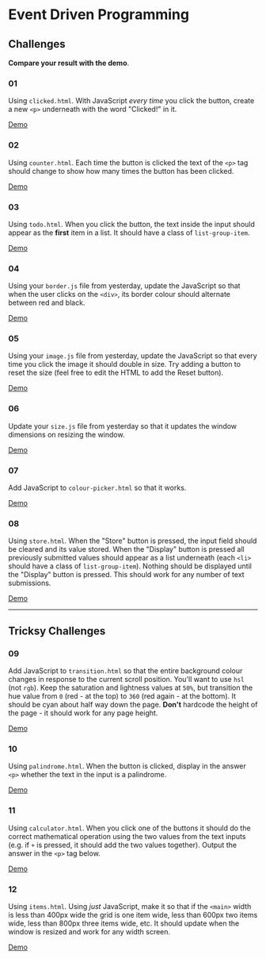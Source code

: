 # Event Driven Programming

## Challenges

**Compare your result with the demo**.

### 01

Using `clicked.html`. With JavaScript *every time* you click the button, create a new `<p>` underneath with the word "Clicked!" in it.

[Demo](https://htmlpreview.github.io/?https://github.com/develop-me/book-marks/blob/develop/week-04--dom/challenges/03/answers/clicked/clicked.html)

### 02

Using `counter.html`. Each time the button is clicked the text of the `<p>` tag should change to show how many times the button has been clicked.

[Demo](https://htmlpreview.github.io/?https://github.com/develop-me/book-marks/blob/develop/week-04--dom/challenges/03/answers/counter/counter.html)

### 03

Using `todo.html`. When you click the button, the text inside the input should appear as the **first** item in a list. It should have a class of `list-group-item`.

[Demo](https://htmlpreview.github.io/?https://github.com/develop-me/book-marks/blob/develop/week-04--dom/challenges/03/answers/todo/todo.html)

### 04

Using your `border.js` file from yesterday, update the JavaScript so that when the user clicks on the `<div>`, its border colour should alternate between red and black.

[Demo](https://htmlpreview.github.io/?https://github.com/develop-me/book-marks/blob/develop/week-04--dom/challenges/03/answers/border/border.html)

### 05

Using your `image.js` file from yesterday, update the JavaScript so that every time you click the image it should double in size. Try adding a button to reset the size (feel free to edit the HTML to add the Reset button).

[Demo](https://htmlpreview.github.io/?https://github.com/develop-me/book-marks/blob/develop/week-04--dom/challenges/03/answers/image/image.html)

### 06

Update your `size.js` file from yesterday so that it updates the window dimensions on resizing the window.

[Demo](https://htmlpreview.github.io/?https://github.com/develop-me/book-marks/blob/develop/week-04--dom/challenges/03/answers/size/size.html)

### 07

Add JavaScript to `colour-picker.html` so that it works.

[Demo](https://htmlpreview.github.io/?https://github.com/develop-me/book-marks/blob/develop/week-04--dom/challenges/03/answers/colour-picker/colour-picker.html)

### 08

Using `store.html`. When the "Store" button is pressed, the input field should be cleared and its value stored. When the "Display" button is pressed all previously submitted values should appear as a list underneath (each `<li>` should have a class of `list-group-item`). Nothing should be displayed until the "Display" button is pressed. This should work for any number of text submissions.

[Demo](https://htmlpreview.github.io/?https://github.com/develop-me/book-marks/blob/develop/week-04--dom/challenges/03/answers/store/store.html)

---

## Tricksy Challenges

### 09

Add JavaScript to `transition.html` so that the entire background colour changes in response to the current scroll position. You'll want to use `hsl` (not `rgb`). Keep the saturation and lightness values at `50%`, but transition the hue value from `0` (red - at the top) to `360` (red again - at the bottom). It should be cyan about half way down the page. **Don't** hardcode the height of the page - it should work for any page height.

[Demo](https://htmlpreview.github.io/?https://github.com/develop-me/book-marks/blob/develop/week-04--dom/challenges/03/answers/transition/transition.html)

### 10

Using `palindrome.html`. When the button is clicked, display in the answer `<p>` whether the text in the input is a palindrome.

[Demo](https://htmlpreview.github.io/?https://github.com/develop-me/book-marks/blob/develop/week-04--dom/challenges/03/answers/palindrome/palindrome.html)

### 11

Using `calculator.html`. When you click one of the buttons it should do the correct mathematical operation using the two values from the text inputs (e.g. if `+` is pressed, it should add the two values together). Output the answer in the `<p>` tag below.

[Demo](https://htmlpreview.github.io/?https://github.com/develop-me/book-marks/blob/develop/week-04--dom/challenges/03/answers/calculator/calculator.html)

### 12

Using `items.html`. Using *just* JavaScript, make it so that if the `<main>` width is less than 400px wide the grid is one item wide, less than 600px two items wide, less than 800px three items wide, etc. It should update when the window is resized and work for any width screen.

[Demo](https://htmlpreview.github.io/?https://github.com/develop-me/book-marks/blob/develop/week-04--dom/challenges/03/answers/items/items.html)
